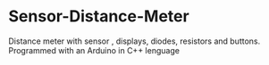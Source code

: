 # Sensor-Distance-Meter
Distance meter with sensor , displays, diodes, resistors and buttons. Programmed with an Arduino in C++ lenguage
